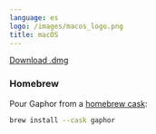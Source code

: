 ```yaml
---
language: es
logo: /images/macos_logo.png
title: macOS
---
```


<a class="btn btn-primary btn-lg" href="https://github.com/gaphor/gaphor/releases/download/{{ site.gaphor_version }}/Gaphor-{{ site.gaphor_version }}.dmg"><i class="fa fa-download"></i> Download .dmg</a>

### Homebrew

Pour Gaphor from a [homebrew cask](https://formulae.brew.sh/cask/gaphor):

```bash
brew install --cask gaphor
```
